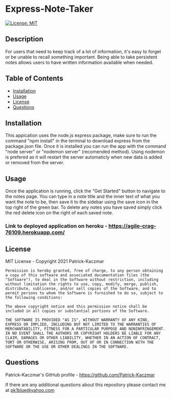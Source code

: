 # Express-Note-Taker


[![License: MIT](https://img.shields.io/badge/License-MIT-yellow.svg)](https://opensource.org/licenses/MIT)

## Description
For users that need to keep track of a lot of information, it's easy to forget or be unable to recall something important. Being able to take persistent notes allows users to have written information available when needed.

## Table of Contents
* [Installation](#Installation)
* [Usage](#Usage)
* [License](#License)
* [Questions](#Questions)

## Installation
This appication uses the node.js express package, make sure to run the command "npm install" in the terminal to download express from the package.json file. Once it is installed you can run the app with the command "node server" or "nodemon server" (recomended method). Using nodemon is prefered as it will restart the server automaticly when new data is added or removed from the server.

## Usage
Once the application is running, click the "Get Started" button to navigate to the notes page. You can type in a note title and the inner text of what you want the note to be, then save it to the sidebar using the save icon in the top right of the  green bar. To delete any notes you have saved simply click the red delete icon on the right of each saved note.

### Link to deployed application on heroku - https://agile-crag-76109.herokuapp.com/

## License
MIT License - Copyright 2021 Patrick-Kaczmar

    Permission is hereby granted, free of charge, to any person obtaining a copy of this software and associated documentation files (the "Software"), to deal in the Software without restriction, including without limitation the rights to use, copy, modify, merge, publish, distribute, sublicense, and/or sell copies of the Software, and to permit persons to whom the Software is furnished to do so, subject to the following conditions:
    
    The above copyright notice and this permission notice shall be included in all copies or substantial portions of the Software.
    
    THE SOFTWARE IS PROVIDED "AS IS", WITHOUT WARRANTY OF ANY KIND, EXPRESS OR IMPLIED, INCLUDING BUT NOT LIMITED TO THE WARRANTIES OF MERCHANTABILITY, FITNESS FOR A PARTICULAR PURPOSE AND NONINFRINGEMENT. IN NO EVENT SHALL THE AUTHORS OR COPYRIGHT HOLDERS BE LIABLE FOR ANY CLAIM, DAMAGES OR OTHER LIABILITY, WHETHER IN AN ACTION OF CONTRACT, TORT OR OTHERWISE, ARISING FROM, OUT OF OR IN CONNECTION WITH THE SOFTWARE OR THE USE OR OTHER DEALINGS IN THE SOFTWARE.

## Questions
Patrick-Kaczmar's GitHub profile - https://github.com/Patrick-Kaczmar

If there are any additional questions about this repository please contact me at pk1blue@yahoo.com
